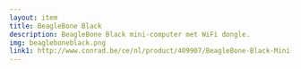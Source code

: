 ```yaml
--- 
layout: item
title: BeagleBone Black
description: BeagleBone Black mini-computer met WiFi dongle.
img: beagleboneblack.png
link1: http://www.conrad.be/ce/nl/product/409907/BeagleBone-Black-Mini-PC
---
```

